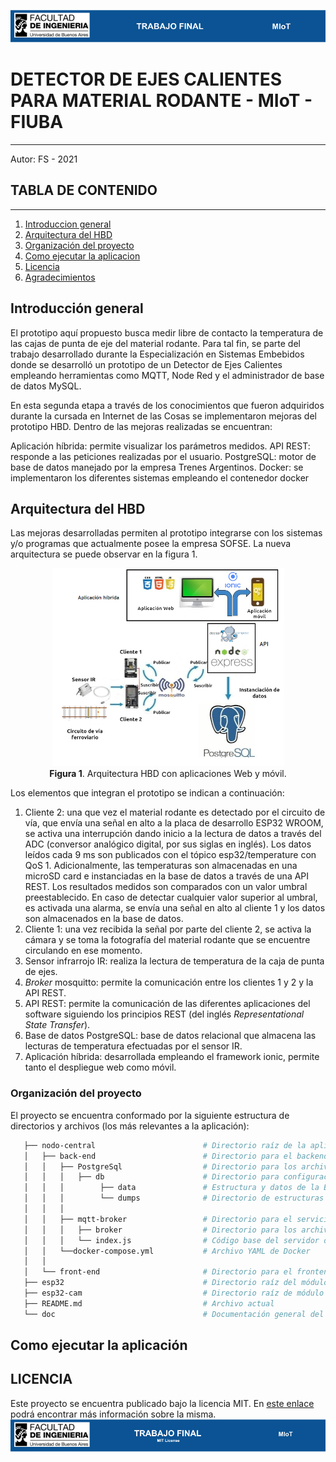 ![header](doc/LogoHeader.png)

# DETECTOR DE EJES CALIENTES PARA MATERIAL RODANTE - MIoT - FIUBA

---

Autor: FS - 2021

## TABLA DE CONTENIDO

---

1. [Introduccion general](#Introduccion)
2. [Arquitectura del HBD](#Arquitectura)
3. [Organización del proyecto](#Organizacion)
4. [Como ejecutar la aplicacion](#Aplicacion)
5. [Licencia](#Licencia)
6. [Agradecimientos](#Agradecimientos)

## Introducción general

El prototipo aquí propuesto busca medir libre de contacto la temperatura de las cajas de punta de eje del material rodante. Para tal fin, se parte del trabajo desarrollado durante la Especialización en Sistemas Embebidos donde se desarrolló un prototipo de un Detector de Ejes Calientes empleando herramientas como MQTT, Node Red y el administrador de base de datos MySQL.

En esta segunda etapa a través de los conocimientos que fueron adquiridos durante la cursada en Internet de las Cosas se implementaron mejoras del prototipo HBD. Dentro de las mejoras realizadas se encuentran:

Aplicación híbrida: permite visualizar los parámetros medidos.
API REST: responde a las peticiones realizadas por el usuario.
PostgreSQL: motor de base de datos manejado por la empresa Trenes Argentinos.
Docker: se implementaron los diferentes sistemas empleando el contenedor docker

## Arquitectura del HBD

Las mejoras desarrolladas permiten al prototipo integrarse con los sistemas y/o programas que actualmente posee la empresa SOFSE. La nueva arquitectura se puede observar en la figura 1.

<p align="center">
    <img src="doc/arquitectura.png"{width=25%, height = 25%}><br>
    <b>Figura 1</b>. Arquitectura HBD con aplicaciones Web y móvil.
</p>

Los elementos que integran el prototipo se indican a continuación:

1. Cliente 2: una que vez el material rodante es detectado por el circuito de vía, que envía una señal en alto a la placa de desarrollo ESP32 WROOM, se activa una interrupción dando inicio a la lectura de datos a través del ADC (conversor analógico digital, por sus siglas en inglés). Los datos leídos cada 9 ms son publicados con el tópico esp32/temperature con QoS 1. Adicionalmente, las temperaturas son almacenadas en una microSD card e instanciadas en la base de datos a través de una API REST. Los resultados medidos son comparados con un valor umbral preestablecido. En caso de detectar cualquier valor superior al umbral, es activada una alarma, se envía una señal en alto al cliente 1 y los datos son almacenados en la base de datos.
2. Cliente 1: una vez recibida la señal por parte del cliente 2, se activa la cámara y se toma la fotografía del material rodante que se encuentre circulando en ese momento.
3. Sensor infrarrojo IR: realiza la lectura de temperatura de la caja de punta de ejes.
4. _Broker_ mosquitto: permite la comunicación entre los clientes 1 y 2 y la API REST.
5. API REST: permite la comunicación de las diferentes aplicaciones del software siguiendo los principios REST (del inglés _Representational State Transfer_).
6. Base de datos PostgreSQL: base de datos relacional que almacena las lecturas de temperatura efectuadas por el sensor IR.
7. Aplicación híbrida: desarrollada empleando el framework ionic, permite tanto el despliegue web como móvil.

### Organización del proyecto

El proyecto se encuentra conformado por la siguiente estructura de directorios y archivos (los más relevantes a la aplicación):

```bash
   ├── nodo-central                        # Directorio raíz de la aplicación del servidor web
   │   ├── back-end                        # Directorio para el backend de la aplicación del servidor web
   │   │   ├── PostgreSql                  # Directorio para los archivos de la base de datos
   │   │   │   ├── db                      # Directorio para configuración y datos de la base de datos
   │   │   │        ├── data               # Estructura y datos de la BD.
   │   │   │        └── dumps              # Directorio de estructuras de la BD
   │   │   │
   │   │   ├── mqtt-broker                 # Directorio para el servicio MQTT
   │   │   │   ├── broker                  # Directorio para los archivos del broker MQTT
   │   │   │   └── index.js                # Código base del servidor de Express
   │   │   └──docker-compose.yml           # Archivo YAML de Docker
   │   │
   │   └── front-end                       # Directorio para el frontend de la aplicación del servidor web
   ├── esp32                               # Directorio raíz del módulo de medición de temperaturas
   ├── esp32-cam                           # Directorio raíz de módulo con cámara fotográfica
   ├── README.md                           # Archivo actual
   └── doc                                 # Documentación general del proyecto

```

## Como ejecutar la aplicación

## LICENCIA

Este proyecto se encuentra publicado bajo la licencia MIT. En [este enlace](https://opensource.org/licenses/MIT) podrá encontrar más información sobre la misma.
![footer](doc/LogoFooter.png)
